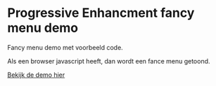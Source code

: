 # Progressive Enhancment fancy menu demo

Fancy menu demo met voorbeeld code.

Als een browser javascript heeft, dan wordt een fance menu getoond. 

[Bekijk de demo hier](https://koopreynders.github.io/frontendvoordesigners/opdracht3/PEmenu/index.html)
